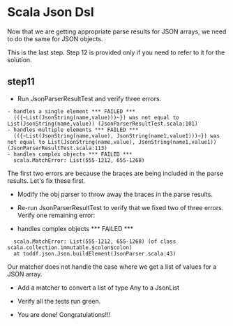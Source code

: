 Scala Json Dsl 
==============

Now that we are getting appropriate parse results for JSON arrays, we need to do the same for JSON objects.

This is the last step.  Step 12 is provided only if you need to refer to it for the solution.

step11
------
- Run JsonParserResultTest and verify three errors.

```
- handles a single element *** FAILED ***
  (({~List(JsonString(name,value)))~}) was not equal to List(JsonString(name,value)) (JsonParserResultTest.scala:101)
- handles multiple elements *** FAILED ***
  (({~List(JsonString(name,value), JsonString(name1,value1)))~}) was not equal to List(JsonString(name,value), JsonString(name1,value1)) (JsonParserResultTest.scala:113)
- handles complex objects *** FAILED ***
  scala.MatchError: List(555-1212, 655-1268) 
```

The first two errors are because the braces are being included in the parse results.  Let's fix these first.

- Modify the obj parser to throw away the braces in the parse results.

- Re-run JsonParserResultTest to verify that we fixed two of three errors.  Verify one remaining error:

- handles complex objects *** FAILED ***
```
  scala.MatchError: List(555-1212, 655-1268) (of class scala.collection.immutable.$colon$colon)
  at toddf.json.Json.buildElement(JsonParser.scala:43)
  ```
  
  Our matcher does not handle the case where we get a list of values for a JSON array.
  
- Add a matcher to convert a list of type Any to a JsonList 

- Verify all the tests run green.  

- You are done!  Congratulations!!!
